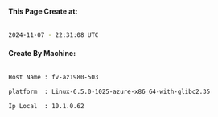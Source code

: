 
   
#### This Page Create at:

```bash

2024-11-07 - 22:31:08 UTC

```

#### Create By Machine:

```bash

Host Name : fv-az1980-503

platform  : Linux-6.5.0-1025-azure-x86_64-with-glibc2.35

Ip Local  : 10.1.0.62

```

